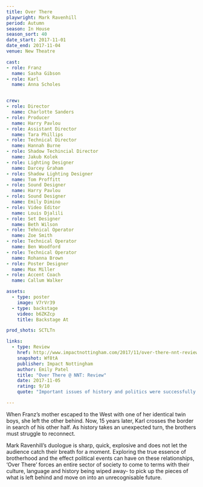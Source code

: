 ```yaml
---
title: Over There
playwright: Mark Ravenhill
period: Autumn
season: In House
season_sort: 40
date_start: 2017-11-01
date_end: 2017-11-04
venue: New Theatre

cast:
- role: Franz
  name: Sasha Gibson
- role: Karl
  name: Anna Scholes


crew:
- role: Director
  name: Charlotte Sanders
- role: Producer
  name: Harry Pavlou
- role: Assistant Director
  name: Tara Phillips
- role: Technical Director
  name: Hannah Burne
- role: Shadow Techincial Director
  name: Jakub Kolek
- role: Lighting Designer
  name: Darcey Graham
- role: Shadow Lighting Designer
  name: Tom Proffitt
- role: Sound Designer
  name: Harry Pavlou
- role: Sound Designer
  name: Emily Dimino
- role: Video Editor
  name: Louis Djalili
- role: Set Designer
  name: Beth Wilson
- role: Tehnical Operator
  name: Zoe Smith
- role: Technical Operator
  name: Ben Woodford
- role: Technical Operator
  name: Rohanna Brown
- role: Poster Designer
  name: Max Miller
- role: Accent Coach
  name: Callum Walker

assets:
  - type: poster
    image: V7rVr39
  - type: backstage
    video: b6ZKZcp
    title: Backstage At

prod_shots: SCTLTn

links:
  - type: Review
    href: http://www.impactnottingham.com/2017/11/over-there-nnt-review/
    snapshot: Wf8tA
    publisher: Impact Nottingham
    author: Emily Patel
    title: "Over There @ NNT: Review"
    date: 2017-11-05
    rating: 9/10
    quote: "Important issues of history and politics were successfully explored in only eighty minutes, demonstrating the effect political events can have on relationships and identity."

---
```



When Franz’s mother escaped to the West with one of her identical twin boys, she left the other behind. Now, 15 years later, Karl crosses the border in search of his other half. As history takes an unexpected turn, the brothers must struggle to reconnect.

Mark Ravenhill’s duologue is sharp, quick, explosive and does not let the audience catch their breath for a moment. Exploring the true essence of brotherhood and the effect political events can have on these relationships, ‘Over There’ forces an entire sector of society to come to terms with their culture, language and history being wiped away- to pick up the pieces of what is left behind and move on into an unrecognisable future.
